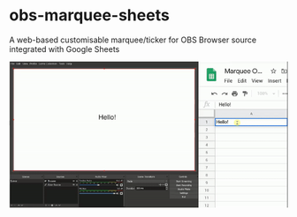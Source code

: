 # obs-marquee-sheets
A web-based customisable marquee/ticker for OBS Browser source integrated with Google Sheets 

![Demo](docs/demo.gif)
